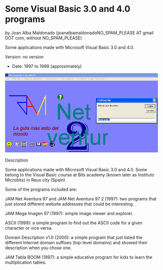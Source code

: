 Some Visual Basic 3.0 and 4.0 programs 
======================================= 
by Joan Alba Maldonado (joanalbamaldonadoNO_SPAM_PLEASE AT gmail DOT com, without NO_SPAM_PLEASE)

Some applications made with Microsoft Visual Basic 3.0 and 4.0.

Version: no version 
- Date: 1997 to 1999 (approximately)


![ScreenShot](screenshot.gif)


Description

Some applications made with Microsoft Visual Basic 3.0 and 4.0. Some belong to the Visual Basic course at Bits academy (known later as Instituto Microbits) in Reus city (Spain).

Some of the programs included are:

JAM Net Aventura 97 and JAM Net Aventura 97 2 (1997): two programs that just stored different website addresses that could be interesting.

JAM Mega Imagen 97 (1997): simple image viewer and explorer.

ASCII (1999): a simple program to find out the ASCII code for a given character or vice versa.

Domain Description v1.0 (2000): a simple program that just listed the different Internet domain suffixes (top-level domains) and showed their description when you chose one.

JAM Tabla BOOM (1997): a simple educative program for kids to learn the multiplication tables.